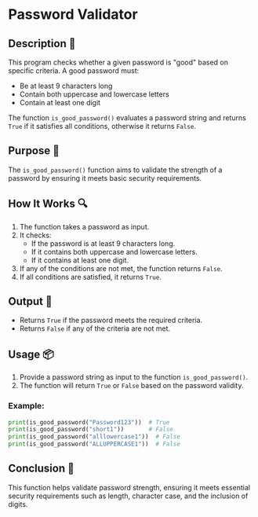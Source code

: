 # Password Validator

## Description 📝

This program checks whether a given password is "good" based on specific criteria.
A good password must:

-   Be at least 9 characters long
-   Contain both uppercase and lowercase letters
-   Contain at least one digit

The function `is_good_password()` evaluates a password string and returns `True` if it satisfies all conditions, otherwise it returns `False`.

## Purpose 🎯

The `is_good_password()` function aims to validate the strength of a password by ensuring it meets basic security requirements.

## How It Works 🔍

1. The function takes a password as input.
2. It checks:
    - If the password is at least 9 characters long.
    - If it contains both uppercase and lowercase letters.
    - If it contains at least one digit.
3. If any of the conditions are not met, the function returns `False`.
4. If all conditions are satisfied, it returns `True`.

## Output 📜

-   Returns `True` if the password meets the required criteria.
-   Returns `False` if any of the criteria are not met.

## Usage 📦

1. Provide a password string as input to the function `is_good_password()`.
2. The function will return `True` or `False` based on the password validity.

### Example:

```python
print(is_good_password("Password123"))  # True
print(is_good_password("short1"))       # False
print(is_good_password("alllowercase1"))  # False
print(is_good_password("ALLUPPERCASE1"))  # False
```

## Conclusion 🚀

This function helps validate password strength, ensuring it meets essential security requirements such as length, character case, and the inclusion of digits.
